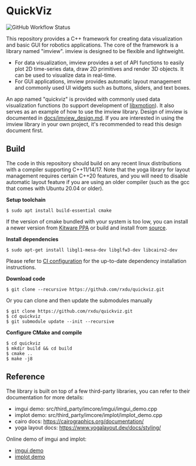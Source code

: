 # QuickViz

![GitHub Workflow Status](https://github.com/rxdu/quickviz/workflows/default/badge.svg)

This repository provides a C++ framework for creating data visualization and basic GUI for robotics applications. The
core of the framework is a library named "imview". imview is designed to be flexible and lightweight.

* For data visualization, imview provides a set of API functions to easily plot 2D time-series data, draw 2D primitives
  and render 3D objects. It can be used to visualize data in real-time.
* For GUI applications, imview provides automatic layout management and commonly used UI widgets such as buttons,
  sliders, and text boxes.

An app named "quickviz" is provided with commonly used data visualization functions (to support development
of [libxmotion](https://github.com/rxdu/libxmotion)). It also serves as an example of how to use the imview library.
Design of imview is documented in [docs/imview_design.md](docs/imview_design.md). If you are interested in using the
imview library in your own project, it's recommended to read this design document first.

## Build

The code in this repository should build on any recent linux distributions with a compiler supporting C++11/14/17. Note
that the yoga library for layout management requires certain C++20 features, and you will need to disable automatic
layout feature if you are using an older compiler (such as the gcc that comes with Ubuntu 20.04 or older).

**Setup toolchain**

```
$ sudo apt install build-essential cmake
```

If the version of cmake bundled with your system is too low, you can install a newer version
from [Kitware PPA](https://apt.kitware.com/) or build and install from [source](https://cmake.org/download/).

**Install dependencies**

```
$ sudo apt-get install libgl1-mesa-dev libglfw3-dev libcairo2-dev
```

Please refer to [CI configuration](.github/workflows/default.yml) for the up-to-date dependency installation
instructions.

**Download code**

```
$ git clone --recursive https://github.com/rxdu/quickviz.git
```

Or you can clone and then update the submodules manually

```
$ git clone https://github.com/rxdu/quickviz.git
$ cd quickviz
$ git submodule update --init --recursive
```

**Configure CMake and compile**

```
$ cd quickviz
$ mkdir build && cd build
$ cmake ..
$ make -j8
```

## Reference

The library is built on top of a few third-party libraries, you can refer to their documentation for more details:

* imgui demo: src/third_party/imcore/imgui/imgui_demo.cpp
* implot demo: src/third_party/imcore/implot/implot_demo.cpp
* cairo docs: https://cairographics.org/documentation/
* yoga layout docs: https://www.yogalayout.dev/docs/styling/

Online demo of imgui and implot:

* [imgui demo](https://greggman.github.io/doodles/glfw-imgui/out/glfw-imgui.html)
* [implot demo](https://traineq.org/implot_demo/src/implot_demo.html)
